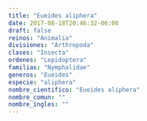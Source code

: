 ```yaml
---
title: "Eueides aliphera"
date: 2017-08-18T20:46:32-06:00
draft: false
reinos: "Animalia"
divisiones: "Arthropoda"
clases: "Insecta"
ordenes: "Lepidoptera"
familias: "Nymphalidae"
generos: "Eueides"
especie: "aliphera"
nombre_cientifico: "Eueides aliphera"
nombre_comun: ""
nombre_ingles: ""
---
```

